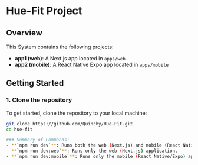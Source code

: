 # Hue-Fit Project

## Overview
This System contains the following projects:
- **app1 (web)**: A Next.js app located in `apps/web`
- **app2 (mobile)**: A React Native Expo app located in `apps/mobile`
## Getting Started

### 1. Clone the repository
To get started, clone the repository to your local machine:

```bash
git clone https://github.com/Quinchy/Hue-Fit.git
cd hue-fit

### Summary of Commands:
- **`npm run dev`**: Runs both the web (Next.js) and mobile (React Native/Expo) applications.
- **`npm run dev:web`**: Runs only the web (Next.js) application.
- **`npm run dev:mobile`**: Runs only the mobile (React Native/Expo) application.